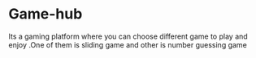 # Game-hub
Its a gaming platform where you can choose different game to play and enjoy .One of them is sliding game and other is number guessing game
